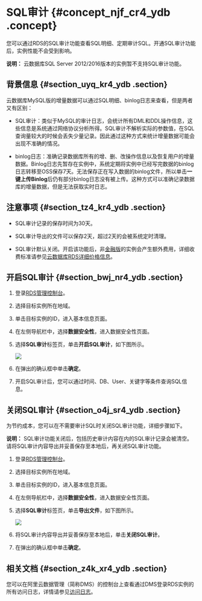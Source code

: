 # SQL审计 {#concept_njf_cr4_ydb .concept}

您可以通过RDS的SQL审计功能查看SQL明细、定期审计SQL。开通SQL审计功能后，实例性能不会受到影响。

**说明：** 云数据库SQL Server 2012/2016版本的实例暂不支持SQL审计功能。

## 背景信息 {#section_uyq_kr4_ydb .section}

云数据库MySQL版的增量数据可以通过SQL明细、binlog日志来查看，但是两者又有区别：

-   SQL审计：类似于MySQL的审计日志，会统计所有DML和DDL操作信息，这些信息是系统通过网络协议分析所得。SQL审计不解析实际的参数值，在SQL查询量较大的时候会丢失少量记录。因此通过这种方式来统计增量数据可能会出现不准确的情况。

-   binlog日志：准确记录数据库所有的增、删、改操作信息以及恢复用户的增量数据。Binlog日志先暂存在实例中，系统定期将实例中已经写完数据的binlog日志转移至OSS保存7天。无法保存正在写入数据的binlog文件，所以单击**一键上传Binlog**后仍有部分binlog日志没有被上传。这种方式可以准确记录数据库的增量数据，但是无法获取实时日志。


## 注意事项 {#section_tz4_kr4_ydb .section}

-   SQL审计记录的保存时间为30天。

-   SQL审计导出的文件可以保存2天，超过2天的会被系统定时清理。

-   SQL审计默认关闭。开启该功能后，非[金融版](../cn.zh-CN/产品简介/产品系列/金融版.md#)的实例会产生额外费用，详细收费标准请参见[云数据库RDS详细价格信息](https://www.aliyun.com/price/product#/rds/detail)。


## 开启SQL审计 {#section_bwj_nr4_ydb .section}

1.  登录[RDS管理控制台](https://rds.console.aliyun.com/)。
2.  选择目标实例所在地域。
3.  单击目标实例的ID，进入基本信息页面。
4.  在左侧导航栏中，选择**数据安全性**，进入数据安全性页面。
5.  选择**SQL审计**标签页，单击**开启SQL审计**，如下图所示。

    ![](http://static-aliyun-doc.oss-cn-hangzhou.aliyuncs.com/assets/img/7947/4138_zh-CN.png)

6.  在弹出的确认框中单击**确定**。
7.  开启SQL审计后，您可以通过时间、DB、User、关键字等条件查询SQL信息。

## 关闭SQL审计 {#section_o4j_sr4_ydb .section}

为节约成本，您可以在不需要审计SQL时关闭SQL审计功能，详细步骤如下。

**说明：** SQL审计功能关闭后，包括历史审计内容在内的SQL审计记录会被清空。请将SQL审计内容导出并妥善保存至本地后，再关闭SQL审计功能。

1.  登录[RDS管理控制台](https://rds.console.aliyun.com/)。
2.  选择目标实例所在地域。
3.  单击目标实例的ID，进入基本信息页面。
4.  在左侧导航栏中，选择**数据安全性**，进入数据安全性页面。
5.  选择**SQL审计**标签页，单击**导出文件**，如下图所示。

    ![](http://docs-aliyun.cn-hangzhou.oss.aliyun-inc.com/assets/pic/26197/cn_zh/1516174510024/%E5%85%B3%E9%97%ADSQL%E5%AE%A1%E8%AE%A1.png)

6.  将SQL审计内容导出并妥善保存至本地后，单击**关闭SQL审计**。
7.  在弹出的确认框中单击**确定**。

## 相关文档 {#section_z4k_xr4_ydb .section}

您可以在阿里云数据管理（简称DMS）的控制台上查看通过DMS登录RDS实例的所有访问日志，详情请参见[访问日志](https://help.aliyun.com/document_detail/47574.html)。

